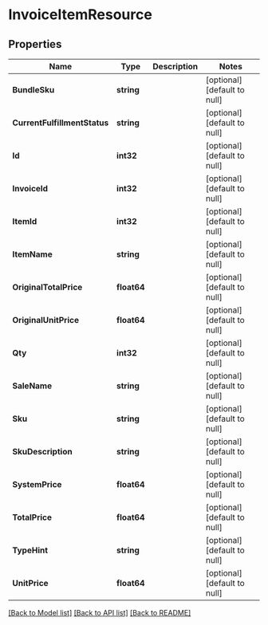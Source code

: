 # InvoiceItemResource

## Properties
Name | Type | Description | Notes
------------ | ------------- | ------------- | -------------
**BundleSku** | **string** |  | [optional] [default to null]
**CurrentFulfillmentStatus** | **string** |  | [optional] [default to null]
**Id** | **int32** |  | [optional] [default to null]
**InvoiceId** | **int32** |  | [optional] [default to null]
**ItemId** | **int32** |  | [optional] [default to null]
**ItemName** | **string** |  | [optional] [default to null]
**OriginalTotalPrice** | **float64** |  | [optional] [default to null]
**OriginalUnitPrice** | **float64** |  | [optional] [default to null]
**Qty** | **int32** |  | [optional] [default to null]
**SaleName** | **string** |  | [optional] [default to null]
**Sku** | **string** |  | [optional] [default to null]
**SkuDescription** | **string** |  | [optional] [default to null]
**SystemPrice** | **float64** |  | [optional] [default to null]
**TotalPrice** | **float64** |  | [optional] [default to null]
**TypeHint** | **string** |  | [optional] [default to null]
**UnitPrice** | **float64** |  | [optional] [default to null]

[[Back to Model list]](../README.md#documentation-for-models) [[Back to API list]](../README.md#documentation-for-api-endpoints) [[Back to README]](../README.md)


